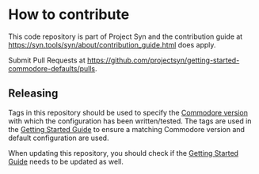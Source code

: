 # How to contribute

This code repository is part of Project Syn and the contribution guide at
https://syn.tools/syn/about/contribution_guide.html does apply.

Submit Pull Requests at https://github.com/projectsyn/getting-started-commodore-defaults/pulls.

## Releasing

Tags in this repository should be used to specify the [Commodore version](https://github.com/projectsyn/commodore/releases) with which the configuration has been written/tested.
The tags are used in the [Getting Started Guide](https://syn.tools/syn/tutorials/getting-started.html) to ensure a matching Commodore version and default configuration are used.

When updating this repository, you should check if the  [Getting Started Guide](https://syn.tools/syn/tutorials/getting-started.html) needs to be updated as well.
